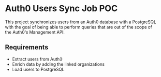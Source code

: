 # Auth0 Users Sync Job POC

This project synchronizes users from an Auth0 database 
with a PostgreSQL with the goal of being able to perform queries
that are out of the scope of the Auth0's Management API.

## Requirements

* Extract users from Auth0
* Enrich data by adding the linked organizations
* Load users to PostgreSQL